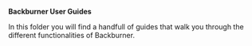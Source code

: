 **Backburner User Guides**

In this folder you will find a handfull of guides that walk you through the different functionalities of Backburner.

